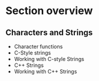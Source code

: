 # Section overview
## Characters and Strings
<ul>
    <li>Character functions</li>
    <li>C-Style strings</li>
    <li>Working with C-style Strings</li>
    <li>C++ Strings</li>
    <li>Working with C++ Strings</li>
</ul>